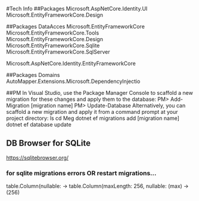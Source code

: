 #Tech Info
##Packages
Microsoft.AspNetCore.Identity.UI
Microsoft.EntityFrameworkCore.Design

##Packages DataAcces
Microsoft.EntityFrameworkCore 
Microsoft.EntityFrameworkCore.Tools
Microsoft.EntityFrameworkCore.Design
Microsoft.EntityFrameworkCore.Sqlite
Microsoft.EntityFrameworkCore.SqlServer

Microsoft.AspNetCore.Identity.EntityFrameworkCore


##Packages Domains
AutoMapper.Extensions.Microsoft.DependencyInjectio

##PM
In Visual Studio, use the Package Manager Console to scaffold a new migration for these changes and apply them to the database:
PM> Add-Migration [migration name]
PM> Update-Database
Alternatively, you can scaffold a new migration and apply it from a command prompt at your project directory:
ls
cd Meg
dotnet ef migrations add [migration name]
dotnet ef database update

## DB Browser for SQLite
https://sqlitebrowser.org/

### for sqlite migrations errors OR restart migrations...
table.Column<string>(nullable:  -> table.Column<string>(maxLength: 256, nullable:
(max) -> (256)
